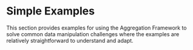 # Simple Examples

This section provides examples for using the Aggregation Framework to solve common data manipulation challenges where the examples are relatively straightforward to understand and adapt.


